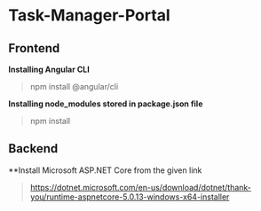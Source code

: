 # Task-Manager-Portal

## Frontend

**Installing Angular CLI**

>npm install @angular/cli


**Installing node_modules stored in package.json file**

>npm install


## Backend

**Install Microsoft ASP.NET Core from the given link

> https://dotnet.microsoft.com/en-us/download/dotnet/thank-you/runtime-aspnetcore-5.0.13-windows-x64-installer
